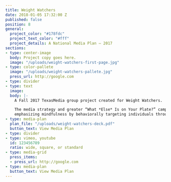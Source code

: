 ```yaml
---
title: Weight Watchers
date: 2018-01-05 17:32:00 Z
published: false
position: 8
general:
  project_color: "#178fdc"
  project_text_color: "#fff"
  project_details: A National Media Plan – 2017
sections:
- type: center-image
  body: Project copy goes here.
  image: "/uploads/weight-watchers-first-page.jpg"
- type: color-pallete
  image: "/uploads/weight-watchers-pallete.jpg"
  press_url: http://google.com
- type: divider
- type: text
  image: 
  body: |-
    A Fall 2017 TexasMedia group project created for Weight Watchers.

    The media strategy and greater “What *Else* Is on Your Plate?” campaign revolves around
    emphasizing mindfulness by behaviorally targeting individuals through unique Milestone Moment placements.
- type: media-plan
  plan_file: "/uploads/weight-watchers-deck.pdf"
  button_text: View Media Plan
- type: divider
- type: vimeo, youtube
  id: 123456789
  ratio: wide, square, or standard
- type: media-grid
  press_items:
  - press_url: http://google.com
- type: media-plan
  button_text: View Media Plan
---
```


